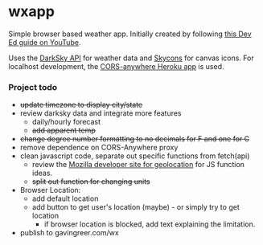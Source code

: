 # wxapp

Simple browser based weather app. Initially created by following [this Dev Ed guide on YouTube](https://www.youtube.com/watch?v=wPElVpR1rwA).  

Uses the [DarkSky API](https://darksky.net/dev) for weather data and [Skycons](https://darkskyapp.github.io/skycons/) for canvas icons. For localhost development, the [CORS-anywhere Heroku app](https://cors-anywhere.herokuapp.com/) is used. 

### Project todo
  - ~~update timezone to display city/state~~
  - review darksky data and integrate more features 
    - daily/hourly forecast
    - ~~add apparent temp~~
  - ~~change degree number formatting to no decimals for F and one for C~~
  - remove dependence on CORS-Anywhere proxy
  - clean javascript code, separate out specific functions from fetch(api)
    - review the [Mozilla developer site for geolocation](https://developer.mozilla.org/en-US/docs/Web/API/Geolocation_API) for JS function ideas.
    - ~~split out function for changing units~~
  - Browser Location:
    - add default location 
    - add button to get user's location (maybe) - or simply try to get location
      - if browser location is blocked, add text explaining the limitation.
  - publish to gavingreer.com/wx
